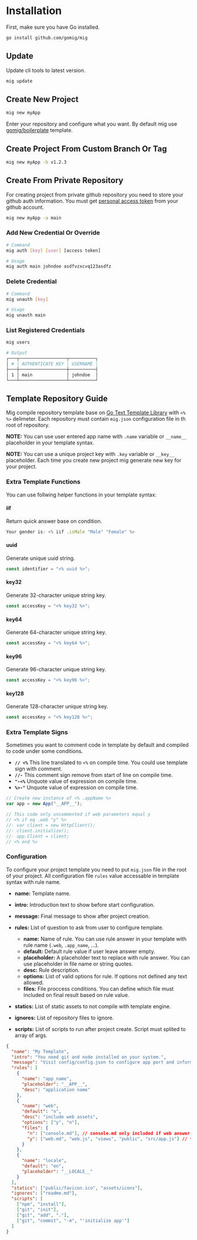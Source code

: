 # Installation

First, make sure you have Go installed.

```bash
go install github.com/gomig/mig
```

## Update

Update cli tools to latest version.

```bash
mig update
```

## Create New Project

```bash
mig new myApp
```

Enter your repository and configure what you want. By default mig use [gomig/boilerplate](https://github.com/gomig/boilerplate) template.

## Create Project From Custom Branch Or Tag

```bash
mig new myApp -b v1.2.3
```

## Create From Private Repository

For creating project from private github repository you need to store your github auth information. You must get [personal access token](https://github.com/settings/tokens) from your github account.

```bash
mig new myApp -a main
```

### Add New Credential Or Override

```bash
# Command
mig auth [key] [user] [access token]

# Usage
mig auth main johndoe asdfvzxcvq123asdfz
```

### Delete Credential

```bash
# Command
mig unauth [key]

# Usage
mig unauth main
```

### List Registered Credentials

```bash
mig users

# Output
┌───┬──────────────────┬──────────┐
│ # │ AUTHENTICATE KEY │ USERNAME │
├───┼──────────────────┼──────────┤
│ 1 │ main             │ johndoe  │
└───┴──────────────────┴──────────┘
```

## Template Repository Guide

Mig compile repository template base on [Go Text Template Library](https://pkg.go.dev/text/template) with `<% %>` delimeter. Each repository must contain `mig.json` configuration file in th root of repository.

**NOTE:** You can use user entered app name with `.name` variable or `__name__` placeholder in your template syntax.

**NOTE:** You can use a unique project key with `.key` variable or `__key__` placeholder. Each time you create new project mig generate new key for your project.

### Extra Template Functions

You can use follwing helper functions in your template syntax:

#### iif

Return quick answer base on condition.

```js
Your gender is: <% iif .isMale "Male" "Female" %>
```

#### uuid

Generate unique uuid string.

```js
const identifier = "<% uuid %>";
```

#### key32

Generate 32-character unique string key.

```js
const accessKey = "<% key32 %>";
```

#### key64

Generate 64-character unique string key.

```js
const accessKey = "<% key64 %>";
```

#### key96

Generate 96-character unique string key.

```js
const accessKey = "<% key96 %>";
```

#### key128

Generate 128-character unique string key.

```js
const accessKey = "<% key128 %>";
```

### Extra Template Signs

Sometimes you want to comment code in template by default and compiled to code under some conditions.

- **`// <%`** This line translated to `<%` on compile time. You could use template sign with comment.
- **`//-`** This comment sign remove from start of line on compile time.
- **`"-<%`** Unquote value of expression on compile time.
- **`%>-"`** Unquote value of expression on compile time.

```js
// Create new instance of <% .appName %>
var app = new App("__APP__");

// This code only uncommented if web parameters equal y
// <% if eq .web "y" %>
//- var client = new HttpClient();
//- client.initialize();
//- app.Client = client;
// <% end %>
```

### Configuration

To configure your project template you need to put `mig.json` file in the root of your project. All configuration file `rules` value accessable in template syntax with rule name.

- **name:** Template name.
- **intro:** Introduction text to show before start configuration.
- **message:** Final message to show after project creation.
- **rules:** List of question to ask from user to configure template.

  - **name:** Name of rule. You can use rule answer in your template with rule name (`.web`, `.app_name`, ...).
  - **default:** Default rule value if user leave answer empty.
  - **placeholder:** A placeholder text to replace with rule answer. You can use placeholder in file name or string quotes.
  - **desc:** Rule description.
  - **options:** List of valid options for rule. If options not defined any text allowed.
  - **files:** File proccess conditions. You can define which file must included on final result based on rule value.

- **statics:** List of static assets to not compile with template engine.
- **ignores:** List of repository files to ignore.
- **scripts:** List of scripts to run after project create. Script must splited to array of args.

```json
{
  "name": "My Template",
  "intro": "You need git and node installed on your system.",
  "message": "Visit config/config.json to configure app port and information",
  "rules": [
    {
      "name": "app_name",
      "placeholder": "__APP__",
      "desc": "application name"
    },
    {
      "name": "web",
      "default": "n",
      "desc": "include web assets",
      "options": ["y", "n"],
      "files": {
        "n": ["console.md"], // console.md only included if web answer was n
        "y": ["web.md", "web.js", "views", "public", "src/app.js"] // this files and directory not listed if answer was n
      }
    },
    {
      "name": "locale",
      "default": "en",
      "placeholder": "__LOCALE__"
    }
  ],
  "statics": ["public/favicon.ico", "assets/icons"],
  "ignores": ["readme.md"],
  "scripts": [
    ["npm", "install"],
    ["git", "init"],
    ["git", "add", "."],
    ["git", "commit", "-m", "'initialize app'"]
  ]
}
```
